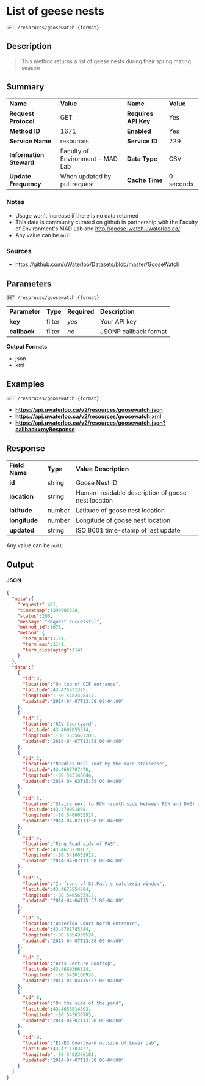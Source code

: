 # List of geese nests

```
GET /resoruces/goosewatch.{format}
```

## Description

> This method returns a list of geese nests during their spring mating season

## Summary

<table>
  <tr>
    <td><b>Name</b></td>
    <td><b>Value</b></td>
    <td><b><b>Name</b></b></td>
    <td><b>Value</b></td>
  </tr>
  <tr>
    <td><b>Request Protocol</b></td>
    <td>GET</td>
    <td><b>Requires API Key</b></td>
    <td>Yes</td>
  </tr>
  <tr>
    <td><b>Method ID</b></td>
    <td>1671</td>
    <td><b>Enabled</b></td>
    <td>Yes</td>
  </tr>
  <tr>
    <td><b>Service Name</b></td>
    <td>resources</td>
    <td><b>Service ID</b></td>
    <td>229</td>
  </tr>
  <tr>
    <td><b>Information Steward</b></td>
    <td>Faculty of Environment - MAD Lab</td>
    <td><b>Data Type</b></td>
    <td>CSV</td>
  </tr>
  <tr>
    <td><b>Update Frequency</b></td>
    <td>When updated by pull request</td>
    <td><b>Cache Time</b></td>
    <td>0 seconds</td>
  </tr>
</table>


### Notes

- Usage won't increase if there is no data returned
- This data is community curated on github in partnership with the Faculty of Environment's MAD Lab and http://goose-watch.uwaterloo.ca/
- Any value can be `null`


### Sources

- https://github.com/uWaterloo/Datasets/blob/master/GooseWatch


## Parameters

```
GET /resoruces/goosewatch.{format}
```

<table>
  <tr>
    <td><b>Parameter</b></td>
    <td><b>Type</b></td>
    <td><b><b>Required</b></b></td>
    <td><b>Description</b></td>
  </tr>
  <tr>
    <td><b>key</b></td>
    <td>filter</td>
    <td><i>yes</i></td>
    <td>Your API key</td>
  </tr>
  <tr>
    <td><b>callback</b></td>
    <td>filter</td>
    <td><i>no</i></td>
    <td>JSONP callback format</td>
  </tr>
</table>

**Output Formats**

- json
- xml


## Examples

```
GET /resoruces/goosewatch.{format}
```

- **https://api.uwaterloo.ca/v2/resources/goosewatch.json**
- **https://api.uwaterloo.ca/v2/resources/goosewatch.xml**
- **https://api.uwaterloo.ca/v2/resources/goosewatch.json?callback=myResponse**


## Response

<table>
  <tr>
    <td><b>Field Name</b></td>
    <td><b>Type</b></td>
    <td><b>Value Description</b></td>
  </tr>
  <tr>
    <td><b>id</b></td>
    <td>string</td>
    <td>Goose Nest ID</td>
  </tr>
  <tr>
    <td><b>location</b></td>
    <td>string</td>
    <td>Human-readable description of goose nest location</td>
  </tr>
  <tr>
    <td><b>latitude</b></td>
    <td>number</td>
    <td>Latitude of goose nest location</td>
  </tr>
  <tr>
    <td><b>longitude</b></td>
    <td>number</td>
    <td>Longitude of goose nest location</td>
  </tr>
  <tr>
    <td><b>updated</b></td>
    <td>string</td>
    <td>ISO 8601 time-stamp of last update</td>
  </tr>
</table>


Any value can be `null`

## Output

#### JSON

```json
{
  "meta":{
    "requests":481,
    "timestamp":1396902528,
    "status":200,
    "message":"Request successful",
    "method_id":1671,
    "method":{
      "term_min":1141,
      "term_max":1141,
      "term_displaying":1141
    }
  },
  "data":[
    {
      "id":0,
      "location":"On top of CIF entrance",
      "latitude":43.475531375,
      "longitude":-80.5482428414,
      "updated":"2014-04-07T13:58:00-04:00"
    },
    {
      "id":1,
      "location":"REV Courtyard",
      "latitude":43.4697055374,
      "longitude":-80.5535603208,
      "updated":"2014-04-07T13:58:00-04:00"
    },
    {
      "id":2,
      "location":"Needles Hall roof by the main staircase",
      "latitude":43.4697707478,
      "longitude":-80.543146644,
      "updated":"2014-04-03T15:59:00-04:00"
    },
    {
      "id":3,
      "location":"Stairs next to RCH (south side between RCH and DWE) a goose has begun creating a nest.",
      "latitude":43.470051898,
      "longitude":-80.5406052517,
      "updated":"2014-04-07T13:58:00-04:00"
    },
    {
      "id":4,
      "location":"Ring Road side of PAS",
      "latitude":43.4673778167,
      "longitude":-80.5410052912,
      "updated":"2014-04-07T13:58:00-04:00"
    },
    {
      "id":5,
      "location":"In front of St.Paul's cafeteria window",
      "latitude":43.4675554604,
      "longitude":-80.5465653912,
      "updated":"2014-04-04T15:57:00-04:00"
    },
    {
      "id":6,
      "location":"Waterloo Court North Entrance",
      "latitude":43.4701785544,
      "longitude":-80.5354339524,
      "updated":"2014-04-07T13:58:00-04:00"
    },
    {
      "id":7,
      "location":"Arts Lecture Rooftop",
      "latitude":43.4689366324,
      "longitude":-80.5420160936,
      "updated":"2014-04-04T15:57:00-04:00"
    },
    {
      "id":8,
      "location":"On the side of the pond",
      "latitude":43.4656514503,
      "longitude":-80.543630783,
      "updated":"2014-04-07T13:58:00-04:00"
    },
    {
      "id":9,
      "location":"E2-E3 Courtyard outside of Lever Lab",
      "latitude":43.4711703427,
      "longitude":-80.5402366181,
      "updated":"2014-04-07T13:58:00-04:00"
    }
  ]
}
```

